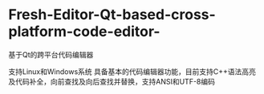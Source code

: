 # Fresh-Editor-Qt-based-cross-platform-code-editor-
基于Qt的跨平台代码编辑器

支持Linux和Windows系统
具备基本的代码编辑器功能，目前支持C++语法高亮及代码补全，向前查找及向后查找并替换，支持ANSI和UTF-8编码
